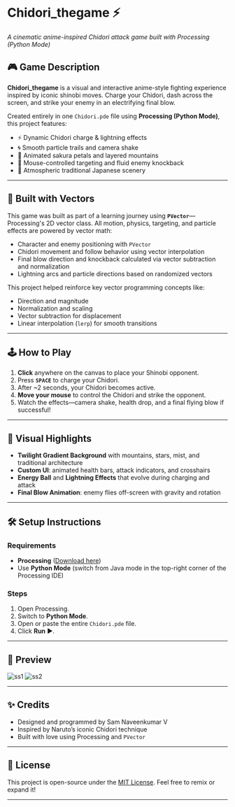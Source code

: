 # Chidori\_thegame ⚡

*A cinematic anime-inspired Chidori attack game built with Processing (Python Mode)*

## 🎮 Game Description

**Chidori\_thegame** is a visual and interactive anime-style fighting experience inspired by iconic shinobi moves. Charge your Chidori, dash across the screen, and strike your enemy in an electrifying final blow.

Created entirely in one `Chidori.pde` file using **Processing (Python Mode)**, this project features:

* ⚡ Dynamic Chidori charge & lightning effects
* 🌀 Smooth particle trails and camera shake
* 🌸 Animated sakura petals and layered mountains
* 🎯 Mouse-controlled targeting and fluid enemy knockback
* 🏯 Atmospheric traditional Japanese scenery

---

## 🧠 Built with Vectors

This game was built as part of a learning journey using **`PVector`**—Processing's 2D vector class.
All motion, physics, targeting, and particle effects are powered by vector math:

* Character and enemy positioning with `PVector`
* Chidori movement and follow behavior using vector interpolation
* Final blow direction and knockback calculated via vector subtraction and normalization
* Lightning arcs and particle directions based on randomized vectors

This project helped reinforce key vector programming concepts like:

* Direction and magnitude
* Normalization and scaling
* Vector subtraction for displacement
* Linear interpolation (`lerp`) for smooth transitions

---

## 🕹️ How to Play

1. **Click** anywhere on the canvas to place your Shinobi opponent.
2. Press **`SPACE`** to charge your Chidori.
3. After \~2 seconds, your Chidori becomes active.
4. **Move your mouse** to control the Chidori and strike the opponent.
5. Watch the effects—camera shake, health drop, and a final flying blow if successful!

---

## 🎨 Visual Highlights

* **Twilight Gradient Background** with mountains, stars, mist, and traditional architecture
* **Custom UI**: animated health bars, attack indicators, and crosshairs
* **Energy Ball** and **Lightning Effects** that evolve during charging and attack
* **Final Blow Animation**: enemy flies off-screen with gravity and rotation

---

## 🛠️ Setup Instructions

### Requirements

* **Processing** ([Download here](https://processing.org/download/))
* Use **Python Mode** (switch from Java mode in the top-right corner of the Processing IDE)

### Steps

1. Open Processing.
2. Switch to **Python Mode**.
3. Open or paste the entire `Chidori.pde` file.
4. Click **Run** ▶️.

---

## 📸 Preview

![ss1](https://github.com/user-attachments/assets/799dc349-f718-4865-acee-19c294e3c5ad)
![ss2](https://github.com/user-attachments/assets/0185d79b-a89c-4b53-b115-bf4977206f10)

---

## ✨ Credits

* Designed and programmed by Sam Naveenkumar V
* Inspired by Naruto’s iconic Chidori technique
* Built with love using Processing and `PVector`

---

## 📜 License

This project is open-source under the [MIT License](LICENSE). Feel free to remix or expand it!

---
